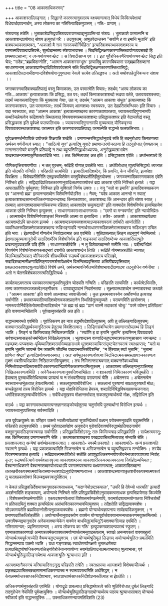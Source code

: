 +++
title = "08 आकाशाधिकरणम्"

+++
आकाशस्तल्लिङ्गात् । सिद्धान्ते कारणत्वानुवादस्य वक्ष्यमाणत्वात् विधेयं किमित्यपेक्षायां विधेयार्थज्ञापनार्थम्, अस्य लोकस्य का गतिरित्यादिकमुपात्तम् । गतिः- प्राप्यम् ।

संशयमाह तत्रेति । भूताकाशेप्रसिद्वयतिशयपरायणत्वाद्यनुपपत्तिभ्यां संशयः । भूताकाशे परमात्मनि च आकाशशब्दप्रयोगात् संशय इत्युक्त्तं परैः । तदयुक्त्तम्; अश्रुतवेदान्तस्य "सर्वाणि ह वा इमानि भूतानि' इति वाक्यस्थाकाशाब्दवत्, "आकाशो वै नाम नामरूपयोर्निर्वहिता' इत्यादिवाक्यस्थाकाशशब्दस्य च परमात्मविषयत्वाप्रतिपत्तेः; श्रुतवेदान्तस्य संशयाभावाच्च । चिदचिद्विलक्षणकारणास्तित्वायोगव्यवच्छदो हि प्रथमपादसाध्यः; न त्वन्ययोगव्यवच्छेदः । स त्रिपादीसाध्य एव ।। इतः पूर्वैरधिकरणैरेवायोगव्यवच्छेदः सिद्ध इति चेन्न; "सदेव',"ब्रह्मविदाप्नोति', "आत्मन आकाशस्सम्भूतः' इत्यादिषु कारणविषयाणां सद्ब्रह्मादिशब्दानां साधारणानाम् आकाशप्राणेन्द्रादिविशेषपर्यवसाने सति चिदचिद्विलक्षणकारणास्तित्वासिद्धेः; आकाशादिपदानामीक्षणान्दविशेषयोगानुगुणतया नेयत्वे सत्येव तत्सिद्धश्च । अतो यथोक्त्तहेतुनिबन्धनः संशयः ।।

जगत्कारणवादिवाक्यप्रतिपाद्यं वस्तु किमाकाशः, उत परमात्मेति विचारः; तदर्थम् "अस्य लोकस्य का गतिः...आकाशः' इत्यात्राकाशः किं प्रसिद्धः, उत परः; तदर्थं किमात्राकाशशब्दो रूढ्या वर्तते, उतावयवशक्त्तया; तदर्थं ज्यायस्त्वादिगुणाः किं मुख्यतया नेयाः, उत न; तदर्थम् "आत्मन आकाशः संभूतः' इत्यात्मशब्दः किं कारणाकाशपरः, उत परमात्मपरः; तदर्थं किमयम् आत्मशब्दः स्वरूपपरः, उत देहप्रतिसंबन्धिपरः इति विचारः । यदा स्वरूपपरः, तदा "आत्मन आकाशः' इत्यत्रात्मशब्दस्य कारणाकाशपरतया, ज्यायस्त्वादिगुणानामपि कथञ्चिन्नेयत्वेन रूढिशक्त्तेः स्थितत्वात् विषयवाक्यस्थाकाशशब्दः प्रसिद्धाकाशपर इति वेदान्तवेद्यं वस्तु प्रसिद्धाकाश इति पूर्वपक्षे फलफलिभावः । ज्यायस्त्वादिगुणानामपि मुख्यत्वात् यौगिकवृत्त्या विषयवाक्यस्थाकाशशब्दः परात्मपर इति कारणवाक्यप्रतिपाद्यः परमात्मेति राद्धान्ते फलफलिभावः ।

पूर्वपक्षसमर्थनौपयिकं प्रयोजकं शिक्षयति शब्देति । प्रमाणान्तरसिद्धार्थानुवादे सति हि तदनुरोधाय क्लिष्टगत्या अर्थस्य वर्णनीयत्वं स्यात् । "आदित्यो यूपः' इत्यादिषु यूपादेः प्रमाणान्तरगोचरतया हि तदनुरोधात् ऐक्यहानम् । मानान्तरागोचरे वस्तुनि प्रतिपाद्ये न तथा व्युत्पत्तिसिद्धार्थस्थ्याज्यः, अनुरोद्धव्यान्राभावेन शब्दस्वातन्त्र्यस्याकुण्ठितत्वादिति भावः । ततः किमित्यत्राह अत इति । प्रसिद्धाकाश एवेति । अर्थान्तरपत्वे हि

यौगिकवृत्तिराश्रयणीया । न तत् युक्त्तम्; रूढिर्हि योगात् प्रबलेति भावः । अर्थविरोधात् व्युत्पत्तिसिद्धार्थः त्यज्यत इति चोदयति नन्विति । परिहरति सत्यमिति । इत्यादीत्यादिशब्देन, किं प्रयन्ति, केन जीवन्ति, इत्यपेक्षा विवक्षिता । विशेषप्रतीतेरिति एतद्वाक्यविशेषेण वस्तुविशेषप्रतीतिर्हेतुतयोक्त्ता । जगज्जन्मादिकारणमाकाश एवेति निश्चिते इति । सद्विद्यादिप्रतिपन्नकारणानुवादिलक्षणवाक्योक्त्तं ब्रह्म आकाश एवेति निश्चिते इत्यर्तः । यद्वा आपातप्रतीतिः पूर्वमुक्त्ता; निश्चित इति युक्त्तितो निर्णय उक्त्तः ।। ननु "यतो वा इमानि' इत्यादिवाक्यप्रकरण एव "आनन्दो ब्रह्म' इत्यानन्दशब्देन विशेषनिर्णयोऽस्ति ।। नैवम्; "यदेष आकाश आनन्दो न स्यात्' इत्याकाशशब्दसामानाधिकरण्यादानन्दशब्दः किमाकाशपरः, अकाशशब्दः किं आनन्दपर इति संशय स्यात् । तस्मात् आनन्दशब्दसामानाधिकरण्य रहितात् आकाशादेव समुत्पद्यन्ते' इति वाक्यादेव विशेषनिर्णय इत्यभिप्रायेण आकाश एवेति निश्चित इत्युक्त्तम् । साधारणाकाराःसाधारणरूपाः । "छागो वा मन्त्रवर्णात्' इति न्यायोभिप्रेतः । आत्मशब्देन विशेषनिर्णयशङ्कां निरस्यति आत्मा वा इत्यादिना । तत्रैव- आकाशे । आकाशशब्दापेक्षया आत्मशब्दोऽपि साधारण इत्यर्थः । आत्मशब्दस्यावयवशक्त्याऽप्याकाशपरत्वं दर्शयति आप्नोतीति । व्यवस्थितरूढिशक्त्तेराकाशशब्दस्य रूढिभङ्गादपि नानार्थसाधारणरूढिशक्त्तेरात्मशब्दस्य रूढिभङ्ग उचित इति भावः । ईक्षणादीनां गौणत्वेन निर्वाह्यत्वमाह अत एवमिति । श्रुतिप्राबल्यात् लिङ्ग तदनुगुणं नेयमित्यर्थः । ईक्षणादमुख्यत्वानुरोधी सदादिशब्दैरेव विशेषनिर्णय इति शङ्कायां सदादिशब्देभ्यः आकाशदिपदश्रुतेः प्राबल्यमुपपादयति यदि हीति । साधारणशब्दैरेवेति । न तु विशेषशब्दान्तरे सतीति भावः । यदीत्यभिप्रेतं विपर्ययेण विशेषनिश्चायकसद्भावं दशर्यति आकाशशब्देन त्विति । रूढिर्हि योगमपहरतीति न्यायात् विलम्बितप्रतिपन्नात् यौगिकादपि शीघ्रधर्विषये रूढ्यर्थें एवाकाशशब्दस्य परिग्राह्ये, सदादिशब्दानामीक्षणादिलिङ्गपरामर्शसापेक्षत्वेन विलम्बितप्रवृत्तितया अतिशीघ्रप्रवृत्तित्वात् प्रबलतराकाशपदश्रुत्याऽपेक्षिते विशेषे लब्धे, अर्थस्वभावनिर्णेतव्यविशेषाभावादीक्षणादयः तदनुरोधेन वर्णनीयाः । अतो न चेतनविशेषकारणत्वसिद्धिरित्यर्थः ।

कार्यतयाऽवगतस्य परमकारणत्वानुपपत्तिमुखेन चोदयति नन्विति । परिहरति सत्यमिति । कार्यत्वेऽभिमतिः, तस्य कारणत्वभञ्जकत्वेऽनङ्गीकारः । वाय्वाद्युपादानं निदर्शनतया । सूक्ष्मावस्थाशब्देन तन्मात्रावस्था कथ्यते । "आत्मन आकाशः' इति वाक्ये आत्मशब्दः स्ववाचीत्यर्थः । कुत इत्थमस्वारस्येन अर्थोवर्ण्यत इत्यत्राह सर्वाणीति । प्रभावाप्ययादीत्यादिशब्देनावकाशप्रदानेन स्थितिहेतुत्वमुच्यते । परायणमिति ह्यत्रोक्त्तम् । नामरूपयोर्निर्वहितेत्येवमादीत्यादिशब्देन "कं ब्रह्म खं ब्रह्म "प्राणं चास्मै तदाकाशं चोचुः' "परमे व्योमन् प्रतिष्ठिता' इति वाक्यान्यभिप्रेतानि । पूर्वपक्षमुपसंहरति अत इति ।

राद्धान्तमारभते एवमिति । पूर्वाधिकरण इव नात्र तद्धर्मोपदेशादित्युक्त्तम्; अपि तु तल्लिङ्गादित्युक्त्तम्; वाक्यान्तरप्रसिद्धार्थस्यानूदितस्य हेतुतया विवक्षितत्वात् । लिङ्गिसंबन्धित्वेन प्रमाणान्तरोपलब्धं हि लिङ्गं भवति । लिङ्गं च किमित्यत्राह निखिलजगदिति । "सर्वाणि ह वा इमानि भूतानि' इत्यस्मिन् विषयवाक्ये सर्वशब्दस्यासङ्कोचमभिप्रेत्य निखिलेत्युक्त्तम् । भूतशब्दस्य वाय्वादिचतुष्टयमात्रपरत्वव्युसासाय जगच्छब्दः । महच्छब्द-पञ्चशब्दः-पृथिव्यादिशब्दसमभिव्याहाराभावे भूतशब्दस्याचित्संसृष्टचेतनपरत्वं स्वतःप्राप्तम्; "यतो वा इमानि भूतानि जायन्ते येन जातानि जीवन्ति यत्प्रयन्त्यभिसंविशन्ति', "न हिंस्यात् सर्वा भूतानि', "भूतानां प्राणिनः श्रेष्ठाः' इत्यादिप्रयोगस्वारस्यात् । अतः सर्वभूतकारणत्वोक्त्या चिदचिदात्मकसमस्तप्रपञ्चकारणत्व मुक्त्तं भवतीत्यभिप्रायेण निखिलजगदित्युक्त्तम् । तत्र निमित्तान्तराश्रवणात् वाक्यन्तरैकार्थ्याच्च निमित्तोपादानादिरूपसर्वविधकारणत्वाभिप्रायेणैककारणत्वमित्युक्त्तम् । आकाशस्य तल्लिङ्गानुपपत्तिमाह निखिलकारणत्वमिति । अनेनैककारणत्वानुपपत्तिश्चाभिप्रेता । न ह्याकाशो निमित्तकारणं भवितुमर्हति । हेयत्वात् पुरुषार्थविरोधित्वाच्च प्राप्यत्वं च न संभवतीत्याह परायणत्वं चेति । अचेतनस्य । अचेतनत्वेन स्वरूपानन्तर्भूतत्वात् हेयत्वमित्यर्थः । सकलपुरुषार्थविरोधिनः । सकलानां पुरुषाणां साक्षात्पुरुषार्थो मोक्षः; बन्धहेतुतयां तस्य विरोधिन इत्यर्थः । यद्वा मोक्षविरोधितया हेयस्य, शब्दादिनिषिद्धविषयप्रावण्यजननात् धर्मादिसकलपुरुषार्थविरोधिनः । सर्वविधसुखस्य मोक्षान्तर्भावात् सकलपुरुषार्थरूपो मोक्षः, तद्विरोधिन इति

वाऽर्थः । यद्वा कारणावस्थायामत्यन्तज्ञानसङ्कोचहेतुतया चतुर्णामपि पुरुषार्थानां विरोधिन इत्यर्थः । ज्यायस्त्वानुपपत्तिमाह सर्वस्मादिति ।

अत्र पूर्वपक्षयुक्त्तेः कः परिहार उक्त्तो भवतीत्यपेक्षायां सूत्राभिप्रेतार्थं वक्ष्यन् परोक्त्तमनुवदति यदुक्त्तमिति । परिहरति तदयुक्त्तमिति । प्रथमं पुरोवादसापेक्षेण अनुवादेन पुरोवादिवाक्यविरुद्धार्थप्रतिपादनायोगं वक्तुमनुवादलिङ्गवत्त्वमाह सर्वाणीति । प्रसिद्धवन्निर्देशोऽस्तु; ततः किमित्यत्राह प्रसिद्धवदिति । सापेक्षत्वमस्तु; ततः किमित्यत्राह प्रमाणान्तराणि चेति । कथमाकाशशब्दस्य परब्रह्मवाचित्वमित्यत्राह संभवति चेति । प्रकाशकत्वात् अन्येषां सर्वार्थप्रकाशकत्वात् । आकाशते- स्वस्मै प्रकाशते । आकाशयति- अन्यं प्रकाशयति स्वात्मने इत्यर्थः । यद्वा प्रकाशकत्वादिति णिजन्तत्वेन च अणिजन्तत्वेन च व्युत्पतिद्वयस्य तन्त्रोक्त्तिः । तस्यैव विवरणमाकाशत इत्यादि । रूढिप्राबल्यमर्थाविरोधे सतीति अपशूद्राधिकरणनयोपजीवनेनात्रावयवशक्या निर्वाहः कृतः; रूढ्यपरित्यागेनापर्यवसानवृत्त्या आकाशशब्दस्य आकाशारीरकपरमात्मपरतया निर्वाहोऽप्यभिमतः ; वैश्वानराधिकरणे वैश्वानरशब्दस्योभयथाऽपि परमात्मपरत्वस्य वक्ष्यमाणत्वात्; आकाशादिशब्दानां तत्तच्छरीरकपरमात्मवाचित्वस्यानन्तरपादेऽनुवदिष्यमाणत्वाच्च । आकाशशब्दस्याव्याकृतशरीरकपरमात्मपरत्वं तु यादवप्रकाशोक्त्तं विलम्बद्वयवत्त्वादुपेक्षितम् ।

न केवलं प्रसिद्धवन्निर्देशमात्रमनुवादकत्वसाधकम्, "यदाग्नेयोऽष्टाकपालः', "उपरि हि देवेभ्यो धारयति' इत्यादौ अदर्शनादिति शङ्कायाम्, अयोग्यत्वे निश्चिते सति प्रसिद्धवन्निर्देशोऽनुवादकत्वसाधक इत्यभिप्रायेणाह किञ्चेति । विशेषसमर्पणक्षमेणापीति । एकपदश्रवणवेलायां विशेषसमर्पणक्षमेणापि, परामर्शदशायामयोग्यतया निश्चित्रोर्थो न प्रतिपादयितुं शक्यत इत्यभिप्रेत्य असंभावितकारणभावमित्युक्त्तम् । तदैक्षतेति सद्विद्यावाक्यशेषः । सोऽकामयतेति ब्रह्मविदाप्नोतीत्यनुवाकवाक्यशेषः । ब्रह्मणो योग्यार्थत्वज्ञापनाय सार्वज्ञ्यादिकमुक्त्तम् । न प्रमाणपदवीकधिरोहतीति । अयोग्यार्थेनानुवादरूपेण वाक्येन योग्यापूर्वार्थवाक्यानामन्यथाकरणमयुक्त्तमित्यर्थः । उक्त्तवैषम्यद्वयानुवादेव अनेकवाक्यान्येकेन वाक्येन बाधयितु(बाधितु?)मशक्यानीत्याह एवमिति । गतिसामान्यम्- प्रवृत्तिसामान्यम् । अस्य लोकस्य का गतिः' इत्युपक्रमवशादन्यपरत्वं स्फुटम् । एवमाकाशकारणपक्षे अन्यपरत्वमेकवाक्यत्वमयोग्यार्थत्वमनुवादरूपत्वम्, स्वपक्षे अनन्यपरत्वं वाक्यबहुत्वं योग्यार्थत्वमपूर्वत्वञ्चेति वैषम्यचतुष्टयमुक्त्तम् । एवं योग्यार्थश्रुतिमूलं लिङ्गम् अयोग्यार्थश्रुतितः प्रबलमिति सिद्धान्तन्याय उक्त्तो भवति । यथा गङ्गाशब्दः स्वार्थसमर्पणक्षमो भूतलधर्मतया प्रत्यक्षसिद्धघोषाधिकरणत्वलिङ्गविरोधेनान्वयायोग्यः स्वार्थप्रतिपादनक्षमत्वाभावात् श्रुत्याभासः; एवं योग्यार्थश्रुतिमूललिङ्गापेक्षया आकाशश्रुतिः श्रुत्याभास इति ।

आत्मशब्दानैकान्त्यं यत्त्वित्यादिनाऽनूद्य परिहरति तत्रेति । स्वतःप्राप्त्या आत्मशब्दो विशेषवाचीत्यर्थः । प्रकृतब्रह्मवाचितच्छब्दसामानाधिकरण्याच्च न स्वरूपपरत्वमिति अर्थसिद्धम् । न केवलमर्थान्तरसाधकनिर्देशाभावः, स्वतःप्राप्तार्थसाधकनिर्देशोऽप्यस्तीत्याह स ईक्षतेति ।।

अधिकरणार्थमुपसंहरति एवमिति । योगाद्रूढेः प्राबल्यात् प्रसिद्धार्थपरत्वे सति श्रुतिविरोधात् दुर्बलं लिङ्गादि तदनुरोधेन नेयमिति पूर्वपक्षयुक्त्तिः । योग्यार्थश्रुतिमूललिङ्गादयोग्यार्थस्य पदस्य श्रुत्याभासत्वात् योग्यार्थः स्वीकार्य इति राद्धान्तयुक्त्तिः .... उक्त्ताधिकरणन्यायमतिदिशति (23)

